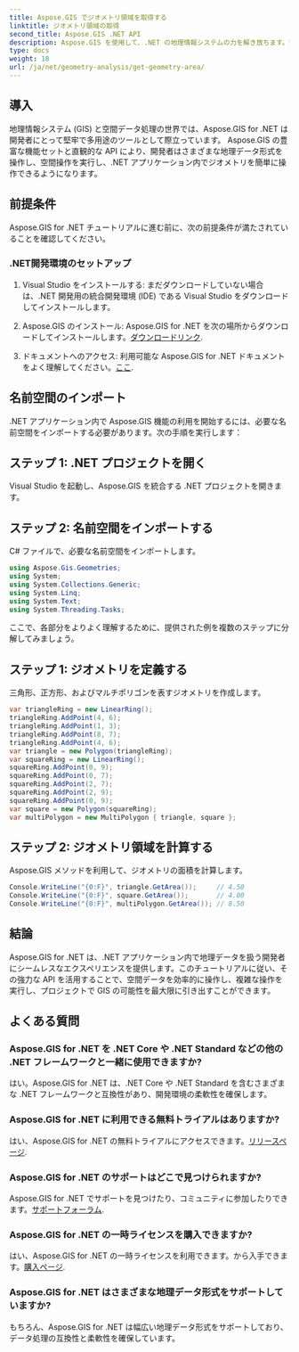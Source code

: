 ```yaml
---
title: Aspose.GIS でジオメトリ領域を取得する
linktitle: ジオメトリ領域の取得
second_title: Aspose.GIS .NET API
description: Aspose.GIS を使用して、.NET の地理情報システムの力を解き放ちます。空間操作を簡単に実行できます。
type: docs
weight: 18
url: /ja/net/geometry-analysis/get-geometry-area/
---
```

## 導入
地理情報システム (GIS) と空間データ処理の世界では、Aspose.GIS for .NET は開発者にとって堅牢で多用途のツールとして際立っています。 Aspose.GIS の豊富な機能セットと直観的な API により、開発者はさまざまな地理データ形式を操作し、空間操作を実行し、.NET アプリケーション内でジオメトリを簡単に操作できるようになります。
## 前提条件
Aspose.GIS for .NET チュートリアルに進む前に、次の前提条件が満たされていることを確認してください。
### .NET開発環境のセットアップ
1. Visual Studio をインストールする: まだダウンロードしていない場合は、.NET 開発用の統合開発環境 (IDE) である Visual Studio をダウンロードしてインストールします。
   
2.  Aspose.GIS のインストール: Aspose.GIS for .NET を次の場所からダウンロードしてインストールします。[ダウンロードリンク](https://releases.aspose.com/gis/net/).
3. ドキュメントへのアクセス: 利用可能な Aspose.GIS for .NET ドキュメントをよく理解してください。[ここ](https://reference.aspose.com/gis/net/).

## 名前空間のインポート
.NET アプリケーション内で Aspose.GIS 機能の利用を開始するには、必要な名前空間をインポートする必要があります。次の手順を実行します：
## ステップ 1: .NET プロジェクトを開く
Visual Studio を起動し、Aspose.GIS を統合する .NET プロジェクトを開きます。
## ステップ 2: 名前空間をインポートする
C# ファイルで、必要な名前空間をインポートします。
```csharp
using Aspose.Gis.Geometries;
using System;
using System.Collections.Generic;
using System.Linq;
using System.Text;
using System.Threading.Tasks;
```

ここで、各部分をよりよく理解するために、提供された例を複数のステップに分解してみましょう。
## ステップ 1: ジオメトリを定義する
三角形、正方形、およびマルチポリゴンを表すジオメトリを作成します。
```csharp
var triangleRing = new LinearRing();
triangleRing.AddPoint(4, 6);
triangleRing.AddPoint(1, 3);
triangleRing.AddPoint(8, 7);
triangleRing.AddPoint(4, 6);
var triangle = new Polygon(triangleRing);
var squareRing = new LinearRing();
squareRing.AddPoint(0, 9);
squareRing.AddPoint(0, 7);
squareRing.AddPoint(2, 7);
squareRing.AddPoint(2, 9);
squareRing.AddPoint(0, 9);
var square = new Polygon(squareRing);
var multiPolygon = new MultiPolygon { triangle, square };
```
## ステップ 2: ジオメトリ領域を計算する
Aspose.GIS メソッドを利用して、ジオメトリの面積を計算します。
```csharp
Console.WriteLine("{0:F}", triangle.GetArea());     // 4.50
Console.WriteLine("{0:F}", square.GetArea());       // 4.00
Console.WriteLine("{0:F}", multiPolygon.GetArea()); // 8.50
```

## 結論
Aspose.GIS for .NET は、.NET アプリケーション内で地理データを扱う開発者にシームレスなエクスペリエンスを提供します。このチュートリアルに従い、その強力な API を活用することで、空間データを効率的に操作し、複雑な操作を実行し、プロジェクトで GIS の可能性を最大限に引き出すことができます。
## よくある質問
### Aspose.GIS for .NET を .NET Core や .NET Standard などの他の .NET フレームワークと一緒に使用できますか?
はい。Aspose.GIS for .NET は、.NET Core や .NET Standard を含むさまざまな .NET フレームワークと互換性があり、開発環境の柔軟性を確保します。
### Aspose.GIS for .NET に利用できる無料トライアルはありますか?
はい、Aspose.GIS for .NET の無料トライアルにアクセスできます。[リリースページ](https://releases.aspose.com/).
### Aspose.GIS for .NET のサポートはどこで見つけられますか?
Aspose.GIS for .NET でサポートを見つけたり、コミュニティに参加したりできます。[サポートフォーラム](https://forum.aspose.com/c/gis/33).
### Aspose.GIS for .NET の一時ライセンスを購入できますか?
はい、Aspose.GIS for .NET の一時ライセンスを利用できます。から入手できます。[購入ページ](https://purchase.aspose.com/temporary-license/).
### Aspose.GIS for .NET はさまざまな地理データ形式をサポートしていますか?
もちろん、Aspose.GIS for .NET は幅広い地理データ形式をサポートしており、データ処理の互換性と柔軟性を確保しています。